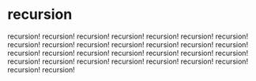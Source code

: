 # recursion
recursion! recursion! recursion! recursion! recursion! recursion! recursion! recursion! recursion! recursion! recursion! recursion! recursion! recursion! recursion! recursion! recursion! recursion! recursion! recursion! recursion! recursion! recursion! recursion! recursion! recursion! recursion! recursion! recursion! recursion!
